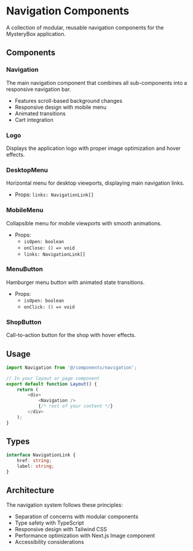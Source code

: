 # Navigation Components

A collection of modular, reusable navigation components for the MysteryBox application.

## Components

### Navigation
The main navigation component that combines all sub-components into a responsive navigation bar.
- Features scroll-based background changes
- Responsive design with mobile menu
- Animated transitions
- Cart integration

### Logo
Displays the application logo with proper image optimization and hover effects.

### DesktopMenu
Horizontal menu for desktop viewports, displaying main navigation links.
- Props: `links: NavigationLink[]`

### MobileMenu
Collapsible menu for mobile viewports with smooth animations.
- Props:
	- `isOpen: boolean`
	- `onClose: () => void`
	- `links: NavigationLink[]`

### MenuButton
Hamburger menu button with animated state transitions.
- Props:
	- `isOpen: boolean`
	- `onClick: () => void`

### ShopButton
Call-to-action button for the shop with hover effects.

## Usage

```typescript
import Navigation from '@/components/navigation';

// In your layout or page component
export default function Layout() {
	return (
		<div>
			<Navigation />
			{/* rest of your content */}
		</div>
	);
}
```

## Types

```typescript
interface NavigationLink {
	href: string;
	label: string;
}
```

## Architecture

The navigation system follows these principles:
- Separation of concerns with modular components
- Type safety with TypeScript
- Responsive design with Tailwind CSS
- Performance optimization with Next.js Image component
- Accessibility considerations